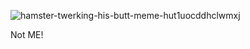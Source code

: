 ![hamster-twerking-his-butt-meme-hut1uocddhclwmxj](https://github.com/SmartGuy09/SmartGuy09/assets/149357795/12696747-077e-4794-9ef9-d79c9a6dbcaf)

Not ME!
